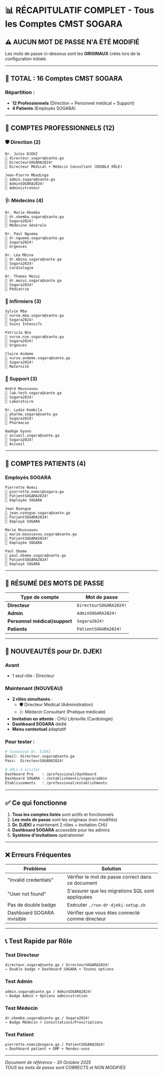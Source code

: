 # 📊 RÉCAPITULATIF COMPLET - Tous les Comptes CMST SOGARA

## ⚠️ AUCUN MOT DE PASSE N'A ÉTÉ MODIFIÉ

Les mots de passe ci-dessous sont les **ORIGINAUX** créés lors de la configuration initiale.

---

## 🏥 TOTAL : 16 Comptes CMST SOGARA

### Répartition :
- **12 Professionnels** (Direction + Personnel médical + Support)
- **4 Patients** (Employés SOGARA)

---

## 👔 COMPTES PROFESSIONNELS (12)

### 🛡️ Direction (2)
```
Dr. Jules DJEKI
📧 directeur.sogara@sante.ga
🔐 DirecteurSOGARA2024!
👤 Directeur Médical + Médecin Consultant (DOUBLE RÔLE)

Jean-Pierre Mbadinga
📧 admin.sogara@sante.ga
🔐 AdminSOGARA2024!
👤 Administrateur
```

### 🩺 Médecins (4)
```
Dr. Marie Okemba
📧 dr.okemba.sogara@sante.ga
🔐 Sogara2024!
👤 Médecine Générale

Dr. Paul Nguema
📧 dr.nguema.sogara@sante.ga
🔐 Sogara2024!
👤 Urgences

Dr. Léa Mbina
📧 dr.mbina.sogara@sante.ga
🔐 Sogara2024!
👤 Cardiologie

Dr. Thomas Mezui
📧 dr.mezui.sogara@sante.ga
🔐 Sogara2024!
👤 Pédiatrie
```

### 💉 Infirmiers (3)
```
Sylvie Mba
📧 nurse.mba.sogara@sante.ga
🔐 Sogara2024!
👤 Soins Intensifs

Patricia Nze
📧 nurse.nze.sogara@sante.ga
🔐 Sogara2024!
👤 Urgences

Claire Andeme
📧 nurse.andeme.sogara@sante.ga
🔐 Sogara2024!
👤 Maternité
```

### 🔬 Support (3)
```
André Moussavou
📧 lab.tech.sogara@sante.ga
🔐 Sogara2024!
👤 Laboratoire

Dr. Lydie Kombila
📧 pharma.sogara@sante.ga
🔐 Sogara2024!
👤 Pharmacie

Nadège Oyono
📧 accueil.sogara@sante.ga
🔐 Sogara2024!
👤 Accueil
```

---

## 👥 COMPTES PATIENTS (4)

### Employés SOGARA
```
Pierrette Nomsi
📧 pierrette.nomsi@sogara.ga
🔐 PatientSOGARA2024!
👤 Employée SOGARA

Jean Nzengue
📧 jean.nzengue.sogara@sante.ga
🔐 PatientSOGARA2024!
👤 Employé SOGARA

Marie Moussavou
📧 marie.moussavou.sogara@sante.ga
🔐 PatientSOGARA2024!
👤 Employée SOGARA

Paul Obame
📧 paul.obame.sogara@sante.ga
🔐 PatientSOGARA2024!
👤 Employé SOGARA
```

---

## 🔑 RÉSUMÉ DES MOTS DE PASSE

| Type de compte | Mot de passe |
|---------------|--------------|
| **Directeur** | `DirecteurSOGARA2024!` |
| **Admin** | `AdminSOGARA2024!` |
| **Personnel médical/support** | `Sogara2024!` |
| **Patients** | `PatientSOGARA2024!` |

---

## 🎯 NOUVEAUTÉS pour Dr. DJEKI

### Avant
- 1 seul rôle : Directeur

### Maintenant (NOUVEAU)
- **2 rôles simultanés** :
  - 🛡️ Directeur Médical (Administration)
  - 🩺 Médecin Consultant (Pratique médicale)
- **Invitation en attente** : CHU Libreville (Cardiologie)
- **Dashboard SOGARA** dédié
- **Menu contextuel** adaptatif

### Pour tester :
```bash
# Connexion Dr. DJEKI
Email: directeur.sogara@sante.ga
Pass:  DirecteurSOGARA2024!

# URLs à visiter
Dashboard Pro    : /professional/dashboard
Dashboard SOGARA : /establishments/sogara/admin
Établissements   : /professional/establishments
```

---

## ✅ Ce qui fonctionne

1. **Tous les comptes listés** sont actifs et fonctionnels
2. **Les mots de passe** sont les originaux (non modifiés)
3. **Dr. DJEKI** a maintenant 2 rôles + invitation CHU
4. **Dashboard SOGARA** accessible pour les admins
5. **Système d'invitations** opérationnel

---

## ❌ Erreurs Fréquentes

| Problème | Solution |
|----------|----------|
| "Invalid credentials" | Vérifier le mot de passe correct dans ce document |
| "User not found" | S'assurer que les migrations SQL sont appliquées |
| Pas de double badge | Exécuter `./run-dr-djeki-setup.sh` |
| Dashboard SOGARA invisible | Vérifier que vous êtes connecté comme directeur |

---

## 📞 Test Rapide par Rôle

### Test Directeur
```
directeur.sogara@sante.ga / DirecteurSOGARA2024!
→ Double badge + Dashboard SOGARA + Toutes options
```

### Test Admin
```
admin.sogara@sante.ga / AdminSOGARA2024!
→ Badge Admin + Options administration
```

### Test Médecin
```
dr.okemba.sogara@sante.ga / Sogara2024!
→ Badge Médecin + Consultations/Prescriptions
```

### Test Patient
```
pierrette.nomsi@sogara.ga / PatientSOGARA2024!
→ Dashboard patient + DMP + Rendez-vous
```

---

*Document de référence - 30 Octobre 2025*  
*TOUS les mots de passe sont CORRECTS et NON MODIFIÉS*
